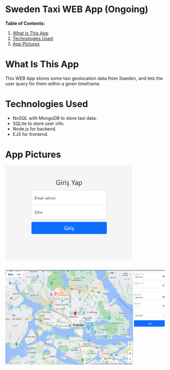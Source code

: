 # Sweden Taxi WEB App (Ongoing)

**Table of Contents:**

1.  [What Is This App](#what-is-this-app)
2.  [Technologies Used](#technologies-used)
3.  [App Pictures](#app-pictures)

# What Is This App

This WEB App stores some taxi geolocation data from Sweden, and lets the user query for them within a given timeframe.

# Technologies Used

- NoSQL with MongoDB to store taxi data.
- SQLite to store user info.
- Node.js for backend.
- EJS for frontend.

# App Pictures

<img src="./2.png" height="300" alt="Login Screen" style="float: left; margin-right: 10px; margin-bottom: 30px; margin-left: auto;" id="login-screen" />

<img src="./1.png" height="300" alt="Main Screen" style="float: left; margin-right: 10px" id="main-screen"/>
